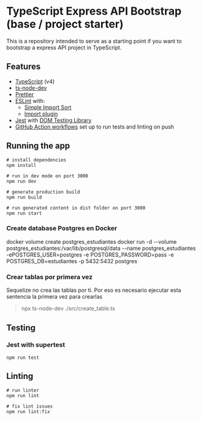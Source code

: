 # TypeScript Express API Bootstrap (base / project starter)

This is a repository intended to serve as a starting point if you want to bootstrap a express API project in TypeScript.

## Features

- [TypeScript](https://www.typescriptlang.org/) (v4)
- [ts-node-dev](https://github.com/wclr/ts-node-dev)
- [Prettier](https://prettier.io/)
- [ESLint](https://eslint.org/) with:
  - [Simple Import Sort](https://github.com/lydell/eslint-plugin-simple-import-sort/)
  - [Import plugin](https://github.com/benmosher/eslint-plugin-import/)
- [Jest](https://jestjs.io) with [DOM Testing Library](https://testing-library.com/docs/dom-testing-library/intro)
- [GitHub Action workflows](https://github.com/features/actions) set up to run tests and linting on push

## Running the app

```
# install dependencies
npm install

# run in dev mode on port 3000
npm run dev

# generate production build
npm run build

# run generated content in dist folder on port 3000
npm run start
```

### Create database Postgres en Docker
docker volume create postgres_estudiantes
docker run -d --volume postgres_estudiantes:/var/lib/postgresql/data --name postgres_estudiantes -ePOSTGRES_USER=postgres  -e POSTGRES_PASSWORD=pass -e POSTGRES_DB=estudiantes -p 5432:5432 postgres

### Crear tablas por primera vez
Sequelize no crea las tablas por ti. Por eso es necesario ejecutar esta sentencia la primera vez para crearlas

> npx ts-node-dev ./src/create_table.ts 


## Testing

### Jest with supertest

```
npm run test
```

## Linting

```
# run linter
npm run lint

# fix lint issues
npm run lint:fix
```

